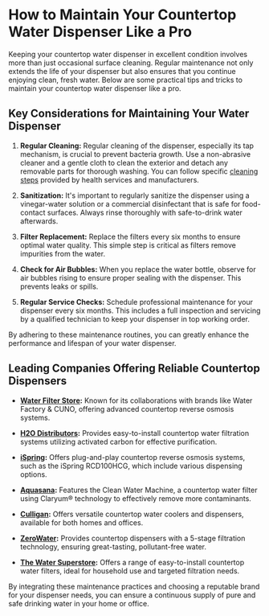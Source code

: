# How to Maintain Your Countertop Water Dispenser Like a Pro

Keeping your countertop water dispenser in excellent condition involves more than just occasional surface cleaning. Regular maintenance not only extends the life of your dispenser but also ensures that you continue enjoying clean, fresh water. Below are some practical tips and tricks to maintain your countertop water dispenser like a pro.

## Key Considerations for Maintaining Your Water Dispenser

1. **Regular Cleaning:** Regular cleaning of the dispenser, especially its tap mechanism, is crucial to prevent bacteria growth. Use a non-abrasive cleaner and a gentle cloth to clean the exterior and detach any removable parts for thorough washing. You can follow specific [cleaning steps](/dir/cdc) provided by health services and manufacturers.

2. **Sanitization:** It's important to regularly sanitize the dispenser using a vinegar-water solution or a commercial disinfectant that is safe for food-contact surfaces. Always rinse thoroughly with safe-to-drink water afterwards.

3. **Filter Replacement:** Replace the filters every six months to ensure optimal water quality. This simple step is critical as filters remove impurities from the water.

4. **Check for Air Bubbles:** When you replace the water bottle, observe for air bubbles rising to ensure proper sealing with the dispenser. This prevents leaks or spills.

5. **Regular Service Checks:** Schedule professional maintenance for your dispenser every six months. This includes a full inspection and servicing by a qualified technician to keep your dispenser in top working order.

By adhering to these maintenance routines, you can greatly enhance the performance and lifespan of your water dispenser.

## Leading Companies Offering Reliable Countertop Dispensers

- **[Water Filter Store](/dir/water_filter_store):** Known for its collaborations with brands like Water Factory & CUNO, offering advanced countertop reverse osmosis systems.

- **[H2O Distributors](/dir/h2o_distributors):** Provides easy-to-install countertop water filtration systems utilizing activated carbon for effective purification.

- **[iSpring](/dir/ispring):** Offers plug-and-play countertop reverse osmosis systems, such as the iSpring RCD100HCG, which include various dispensing options.

- **[Aquasana](/dir/aquasana):** Features the Clean Water Machine, a countertop water filter using Claryum® technology to effectively remove more contaminants.

- **[Culligan](/dir/culligan):** Offers versatile countertop water coolers and dispensers, available for both homes and offices.

- **[ZeroWater](/dir/zerowater):** Provides countertop dispensers with a 5-stage filtration technology, ensuring great-tasting, pollutant-free water.

- **[The Water Superstore](/dir/the_water_superstore):** Offers a range of easy-to-install countertop water filters, ideal for household use and targeted filtration needs.

By integrating these maintenance practices and choosing a reputable brand for your dispenser needs, you can ensure a continuous supply of pure and safe drinking water in your home or office.